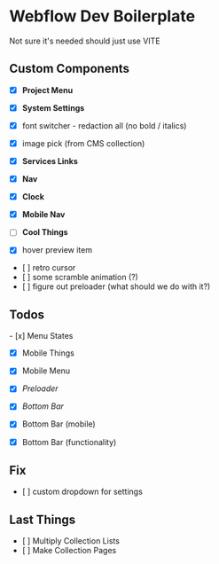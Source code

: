 # Webflow Dev Boilerplate

Not sure it's needed should just use VITE

## Custom Components

- [x] **Project Menu**

- [x] **System Settings**
- [x] font switcher - redaction all (no bold / italics)
- [x] image pick (from CMS collection)

- [x] **Services Links**

- [x] **Nav**

- [x] **Clock**

- [x] **Mobile Nav**

- [ ] **Cool Things**
- [x] hover preview item
- [ ] retro cursor
- [ ] some scramble animation (?)
- [ ] figure out preloader (what should we do with it?)

## Todos

- [x] Menu States

- [x] Mobile Things

- [x] Mobile Menu

- [x] _Preloader_

- [x] _Bottom Bar_
- [x] Bottom Bar (mobile)
- [x] Bottom Bar (functionality)

## Fix

- [ ] custom dropdown for settings

## Last Things

- [ ] Multiply Collection Lists
- [ ] Make Collection Pages
